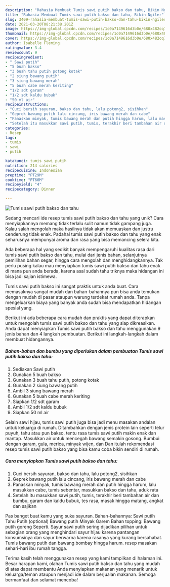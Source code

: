```yaml
---
description: "Rahasia Membuat Tumis sawi putih bakso dan tahu, Bikin Ngiler"
title: "Rahasia Membuat Tumis sawi putih bakso dan tahu, Bikin Ngiler"
slug: 3409-rahasia-membuat-tumis-sawi-putih-bakso-dan-tahu-bikin-ngiler
date: 2021-03-20T08:21:38.201Z
image: https://img-global.cpcdn.com/recipes/1c0a7149616d3b0e/680x482cq70/tumis-sawi-putih-bakso-dan-tahu-foto-resep-utama.jpg
thumbnail: https://img-global.cpcdn.com/recipes/1c0a7149616d3b0e/680x482cq70/tumis-sawi-putih-bakso-dan-tahu-foto-resep-utama.jpg
cover: https://img-global.cpcdn.com/recipes/1c0a7149616d3b0e/680x482cq70/tumis-sawi-putih-bakso-dan-tahu-foto-resep-utama.jpg
author: Isabelle Fleming
ratingvalue: 3.4
reviewcount: 9
recipeingredient:
- " Sawi putih"
- "5 buah bakso"
- "3 buah tahu putih potong kotak"
- "2 siung bawang putih"
- "3 siung bawang merah"
- "5 buah cabe merah keriting"
- "1/2 sdt garam"
- "1/2 sdt kaldu bubuk"
- "50 ml air"
recipeinstructions:
- "Cuci bersih sayuran, bakso dan tahu, lalu potong2, sisihkan"
- "Geprek bawang putih lalu cincang, iris bawang merah dan cabe"
- "Panaskan minyak, tumis bawang merah dan putih hingga harum, lalu masukkan cabe, tumis sebentar, masukkan bakso dan tahu, aduk rata"
- "Setelah itu masukkan sawi putih, tumis, terakhir beri tambahan air dan bumbu, garam dan kaldu bubuk, tes rasa, masak hingga matang, angkat dan sajikan"
categories:
- Resep
tags:
- tumis
- sawi
- putih

katakunci: tumis sawi putih 
nutrition: 214 calories
recipecuisine: Indonesian
preptime: "PT29M"
cooktime: "PT60M"
recipeyield: "4"
recipecategory: Dinner

---
```



![Tumis sawi putih bakso dan tahu](https://img-global.cpcdn.com/recipes/1c0a7149616d3b0e/680x482cq70/tumis-sawi-putih-bakso-dan-tahu-foto-resep-utama.jpg)

Sedang mencari ide resep tumis sawi putih bakso dan tahu yang unik? Cara menyiapkannya memang tidak terlalu sulit namun tidak gampang juga. Kalau salah mengolah maka hasilnya tidak akan memuaskan dan justru cenderung tidak enak. Padahal tumis sawi putih bakso dan tahu yang enak seharusnya mempunyai aroma dan rasa yang bisa memancing selera kita.

Ada beberapa hal yang sedikit banyak mempengaruhi kualitas rasa dari tumis sawi putih bakso dan tahu, mulai dari jenis bahan, selanjutnya pemilihan bahan segar, hingga cara mengolah dan menghidangkannya. Tak perlu pusing kalau mau menyiapkan tumis sawi putih bakso dan tahu enak di mana pun anda berada, karena asal sudah tahu triknya maka hidangan ini bisa jadi sajian istimewa.

Tumis sawi putih bakso ini sangat praktis untuk anda buat. Cara memasaknya sangat mudah dan bahan-bahannya pun bisa anda temukan dengan mudah di pasar ataupun warung terdekat rumah anda. Tanpa mengeluarkan biaya yang banyak anda sudah bisa mendapatkan hidangan spesial yang.


Berikut ini ada beberapa cara mudah dan praktis yang dapat diterapkan untuk mengolah tumis sawi putih bakso dan tahu yang siap dikreasikan. Anda dapat menyiapkan Tumis sawi putih bakso dan tahu menggunakan 9 jenis bahan dan 4 langkah pembuatan. Berikut ini langkah-langkah dalam membuat hidangannya.

<!--inarticleads1-->

##### Bahan-bahan dan bumbu yang diperlukan dalam pembuatan Tumis sawi putih bakso dan tahu:

1. Sediakan  Sawi putih
1. Gunakan 5 buah bakso
1. Gunakan 3 buah tahu putih, potong kotak
1. Gunakan 2 siung bawang putih
1. Ambil 3 siung bawang merah
1. Gunakan 5 buah cabe merah keriting
1. Siapkan 1/2 sdt garam
1. Ambil 1/2 sdt kaldu bubuk
1. Siapkan 50 ml air


Selain sawi hijau, tumis sawi putih juga bisa jadi menu masakan andalan untuk keluarga di rumah. Ditambahkan dengan jenis protein lain seperti telur puyuh, tahu atau pun bakso, tentu rasa tumis sawi putih makin enak dan mantap. Masukkan air untuk mencegah bawang semakin gosong. Bumbui dengan garam, gula, merica, minyak wijen, dan Dan itulah rekomendasi resep tumis sawi putih bakso yang bisa kamu coba bikin sendiri di rumah. 

<!--inarticleads2-->

##### Cara menyiapkan Tumis sawi putih bakso dan tahu:

1. Cuci bersih sayuran, bakso dan tahu, lalu potong2, sisihkan
1. Geprek bawang putih lalu cincang, iris bawang merah dan cabe
1. Panaskan minyak, tumis bawang merah dan putih hingga harum, lalu masukkan cabe, tumis sebentar, masukkan bakso dan tahu, aduk rata
1. Setelah itu masukkan sawi putih, tumis, terakhir beri tambahan air dan bumbu, garam dan kaldu bubuk, tes rasa, masak hingga matang, angkat dan sajikan


Pas banget buat kamu yang suka sayuran. Bahan-bahannya: Sawi putih Tahu Putih (optional) Bawang putih Minyak Garem Bahan topping: Bawang putih goreng Seperti. Sayur sawi putih sering dijadikan pilihan untuk sebagian orang yang menghindari sayur hijau karena pantangan konsumsinya dan sayur berwarna karena rasanya yang kurang bersahabat. Tumis bawang putih dan bawang bombay hingga harum. resep masakan sehari-hari ibu rumah tangga. 

Terima kasih telah menggunakan resep yang kami tampilkan di halaman ini. Besar harapan kami, olahan Tumis sawi putih bakso dan tahu yang mudah di atas dapat membantu Anda menyiapkan makanan yang menarik untuk keluarga/teman ataupun menjadi ide dalam berjualan makanan. Semoga bermanfaat dan selamat mencoba!
